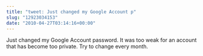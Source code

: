 ```yaml
---
title: "tweet: Just changed my Google Account p"
slug: "12923034153"
date: "2010-04-27T03:14:16+00:00"
---
```

Just changed my Google Account password. It was too weak for an account that has become too private. Try to change every month.
